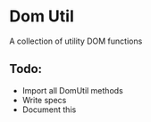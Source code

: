 
# Dom Util
A collection of utility DOM functions

## Todo:
- Import all DomUtil methods
- Write specs
- Document this

